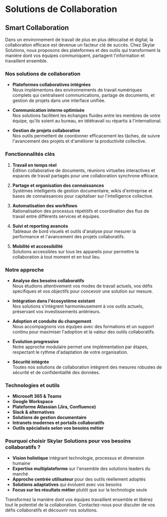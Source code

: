 # Solutions de Collaboration

## Smart Collaboration

Dans un environnement de travail de plus en plus délocalisé et digital, la collaboration efficace est devenue un facteur clé de succès. Chez Skylar Solutions, nous proposons des plateformes et des outils qui transforment la manière dont vos équipes communiquent, partagent l'information et travaillent ensemble.

### Nos solutions de collaboration

- **Plateformes collaboratives intégrées**  
  Nous implémentons des environnements de travail numériques complets qui centralisent communications, partage de documents, et gestion de projets dans une interface unifiée.

- **Communication interne optimisée**  
  Nos solutions facilitent les échanges fluides entre les membres de votre équipe, qu'ils soient au bureau, en télétravail ou répartis à l'international.

- **Gestion de projets collaborative**  
  Nos outils permettent de coordonner efficacement les tâches, de suivre l'avancement des projets et d'améliorer la productivité collective.

### Fonctionnalités clés

1. **Travail en temps réel**  
   Édition collaborative de documents, réunions virtuelles interactives et espaces de travail partagés pour une collaboration synchrone efficace.

2. **Partage et organisation des connaissances**  
   Systèmes intelligents de gestion documentaire, wikis d'entreprise et bases de connaissances pour capitaliser sur l'intelligence collective.

3. **Automatisation des workflows**  
   Rationalisation des processus répétitifs et coordination des flux de travail entre différents services et équipes.

4. **Suivi et reporting avancés**  
   Tableaux de bord visuels et outils d'analyse pour mesurer la performance et l'avancement des projets collaboratifs.

5. **Mobilité et accessibilité**  
   Solutions accessibles sur tous les appareils pour permettre la collaboration à tout moment et en tout lieu.

### Notre approche

- **Analyse des besoins collaboratifs**  
  Nous étudions attentivement vos modes de travail actuels, vos défis spécifiques et vos objectifs pour concevoir une solution sur mesure.

- **Intégration dans l'écosystème existant**  
  Nos solutions s'intègrent harmonieusement à vos outils actuels, préservant vos investissements antérieurs.

- **Adoption et conduite du changement**  
  Nous accompagnons vos équipes avec des formations et un support continu pour maximiser l'adoption et la valeur des outils collaboratifs.

- **Évolution progressive**  
  Notre approche modulaire permet une implémentation par étapes, respectant le rythme d'adaptation de votre organisation.

- **Sécurité intégrée**  
  Toutes nos solutions de collaboration intègrent des mesures robustes de sécurité et de confidentialité des données.

### Technologies et outils

- **Microsoft 365 & Teams**
- **Google Workspace**
- **Plateforme Atlassian (Jira, Confluence)**
- **Slack & alternatives**
- **Solutions de gestion documentaire**
- **Intranets modernes et portails collaboratifs**
- **Outils spécialisés selon vos besoins métier**

### Pourquoi choisir Skylar Solutions pour vos besoins collaboratifs ?

- **Vision holistique** intégrant technologie, processus et dimension humaine
- **Expertise multiplateforme** sur l'ensemble des solutions leaders du marché
- **Approche centrée utilisateur** pour des outils réellement adoptés
- **Solutions adaptatives** qui évoluent avec vos besoins
- **Focus sur les résultats métier** plutôt que sur la technologie seule

Transformez la manière dont vos équipes travaillent ensemble et libérez tout le potentiel de la collaboration. Contactez-nous pour discuter de vos défis collaboratifs et découvrir nos solutions.
